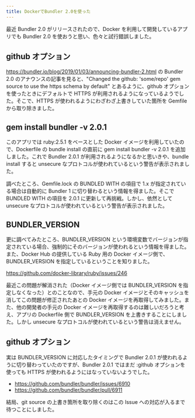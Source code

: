 ```yaml
---
title: DockerでBundler 2.0を使った
---
```


最近 Bundler 2.0 がリリースされたので、Docker を利用して開発しているアプリでも Bundler 2.0 を使おうと思い、色々と試行錯誤しました。

## github オプション

<https://bundler.io/blog/2019/01/03/announcing-bundler-2.html> の Bundler 2.0 のアナウンスの記事を見ると、"Changed the github: 'some/repo' gem source to use the https schema by default" とあるように、github オプションを使ったときにデフォルトで HTTPS が利用されるようになっているようでした。そこで、HTTPS が使われるようにわざわざ上書きしていた箇所を Gemfile から取り除きました。

## gem install bundler -v 2.0.1

このアプリでは ruby:2.5.1 をベースとした Docker イメージを利用していたので、Dockerfile の bundle install の直前に gem install bundler -v 2.0.1 を追加しました。これで Bundler 2.0.1 が利用されるようになるかと思いきや、bundle install すると unsecure なプロトコルが使われているという警告が表示されました。

調べたところ、Gemfile.lock の BUNDLED WITH の項目で 1.x が指定されている場合は自動的に Bundler 1 に切り替わるという情報を得ました。そこで BUNDLED WITH の項目を 2.0.1 に更新して再挑戦。しかし、依然として unsecure なプロトコルが使われているという警告が表示されました。

## BUNDLER_VERSION

更に調べてみたところ、BUNDLER_VERSION という環境変数でバージョンが指定されている場合、強制的にそのバージョンが使われるという情報を得ました。また、Docker Hub の提供している Ruby 用の Docker イメージ側で、BUNDLER_VERSION を指定しているということを知りました。

<https://github.com/docker-library/ruby/issues/246>

最近この問題が解消された（Docker イメージ側では BUNDLER_VERSION を指定しなくなった）とのことなので、手元の Docker イメージとそのキャッシュを消してこの問題が修正されたあとの Docker イメージを再取得してみました。また、他の開発者の手元の Docker イメージを再取得するのは難しいだろうと考え、アプリの Dockerfile 側で BUNDLER_VERSION を上書きすることにしました。しかし unsecure なプロトコルが使われているという警告は消えません。

## github オプション

実は BUNDLER_VERSION に対応したタイミングで Bundler 2.0.1 が使われるように切り替わっていたのですが、Bundler 2.0.1 ではまだ :github オプションを使っても HTTPS が使われるようにはなっていないようでした。

- <https://github.com/bundler/bundler/issues/6910>
- <https://github.com/bundler/bundler/pull/6911>

結局、git source の上書き箇所を取り除くのはこの Issue への対応が入るまで待つことにしました。
